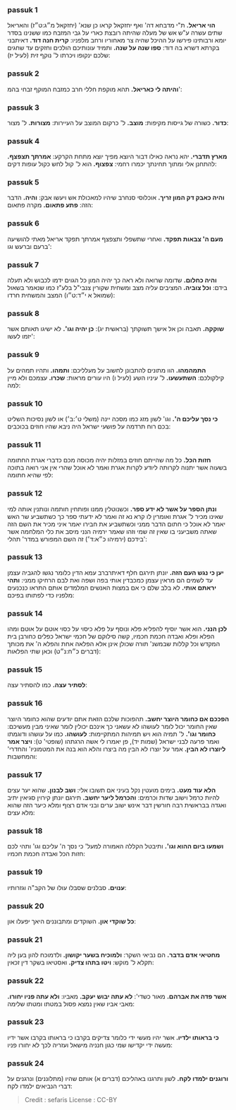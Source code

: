 
### passuk 1
<b>הוי אריאל.</b> ת"י מדבחא דה' ואף יחזקאל קראו כן שנא' (יחזקאל מ״ג:ט״ז) והאריאל שתים עשרה ע"ש אש של מעלה שהיתה רובצת כארי על גבי המזבח כמו ששנינו בסדר יומא ורבותינו פירשו על ההיכל שהיה צר מאחוריו ורחב מלפניו:
<b>קרית חנה דוד.</b> דאיתבני בקרתא דשרא בה דוד:
<b>ספו שנה על שנה.</b> ותמיד עונותיכם הולכים וחזקים עד שחגים שלכם ינקופו ויכרתו ל' נוקף זית (לעיל יז):

### passuk 2
<b>והיתה לי כאריאל.</b> תהא מוקפת חללי חרב כמזבח המוקף זבחי בהמ':

### passuk 3
<b>כדור.</b> כשורה של גייסות מקיפות:
<b>מוצב.</b> ל' כרקום המוצב על העיירות:
<b>מצורות.</b> ל' מצור:

### passuk 4
<b>מארץ תדברי.</b> יהא נראה כאילו דבור היוצא מפיך יוצא מתחת הקרקע:
<b>אמרתך תצפצף.</b> להתחנן אלי ומתוך תחינתך יכמרו רחמי:
<b>צפצוף.</b> הוא ל' קול לחש כקול עופות דקים:

### passuk 5
<b>והיה כאבק דק המון זריך.</b> אוכלוסי סנחרב שיהיו למאכולת אש ויעשו אבק:
<b>והיה.</b> הדבר הזה:
<b>פתע פתאום.</b> מקרה פתאום:

### passuk 6
<b>מעם ה' צבאות תפקד.</b> ואחרי שתשפלי ותצפצף אמרתך תפקד אריאל מאתי להושיעה ברעם וברעש וגו':

### passuk 7
<b>והיה כחלום.</b> שדומה שרואה ולא ראה כך יהיה המון כל הגוים ידמו לכבוש ולא תעלה בידם:
<b>וכל צוביה.</b> המציבים עליה מצב ומשחית שקורין צנבי"ל בלע"ז כמו שנאמר בשאול (שמואל א י״ד:ט״ו) המצב והמשחית חרדו:

### passuk 8
<b>שוקקה.</b> תאבה וכן אל אישך תשוקתך (בראשית יג):
<b>כן יהיה וגו'.</b> לא ישיגו תאותם אשר יזמו לעשו':

### passuk 9
<b>התמהמהו.</b> הוו מתונים להתבונן לחשוב על מעלליכם:
<b>ותמהו.</b> ותהיו תמהים על קילקולכם:
<b>השתעשעו.</b> ל' עיניו השע (לעיל ו) היו עורים מראות:
<b>שכרו.</b> עצמכם ולא מיין למה:

### passuk 10
<b>כי נסך עליכם ה'.</b> וגו' לשון מזג כמו מסכה יינה (משלי ט׳:ב׳) או לשון נסיכות השליט בכם רוח תרדמה על פושעי ישראל היה ניבא שהיו חוזים בכוכבים:

### passuk 11
<b>חזות הכל.</b> כל מה שהייתם חוזים במזלות יהיה מכוסה מכם כדברי אגרת החתומה בשעוה אשר יתנוה לקרותה ליודע לקרות אגרת ואמר לא אוכל שהרי אין אני רואה בתוכה לפי שהיא חתומה:

### passuk 12
<b>ונתן הספר על אשר לא ידע ספר.</b> וכשנוטלין ממנו ופותחין חותמה ונותנין אותה למי שאינו מכיר ל' אגרת ואומרין לו קרא נא זה ואמר לא ידעתי ספר כך כשתשביע שר האש יאמר לא אוכל כי חתום הדבר ממני וכשתשביע את חבירו יאמר איני מכיר את השם הזה שאתה משביעני בו שאין זה שמי וזהו שאמר ירמיה הנני מיסב את כלי המלחמה אשר בידכם (ירמיהו כ״א:ד׳) זה השם המפורש במדר' תהלי':

### passuk 13
<b>יען כי נגש העם הזה.</b> יונתן תירגם חלף דאיתרברב עמא הדין כלומר נגשו להגביה עצמן עד לשמים הם מראין עצמן כמכבדין אותי בפה ושפה ואת לבם הרחיקו ממני:
<b>ותהי יראתם אותי.</b> לא בלב שלם כי אם במצות האנשים המלמדים אותם התראו כנכנעים מלפניו כדי לפתותו בפיכם:

### passuk 14
<b>לכן הנני.</b> הוא אשר יוסיף להפליא פלא ונוסף על פלא כיסוי על כסוי אוטם על אוטם ומהו הפלא ופלא ואבדה חכמת חכמיו, קשה סילוקם של חכמי ישראל כפלים כחורבן בית המקדש וכל קללות שבמשנ' תורה שכולן אינן אלא הפלאה אחת והפלא ה' את מכותך (דברים כ״ח:נ״ט) וכאן שתי הפלאות:

### passuk 15
<b>לסתיר עצה.</b> כמו להסתיר עצה:

### passuk 16
<b>הפככם אם כחומר היוצר יחשב.</b> תהפוכות שלכם הזאת אתם יודעים שהוא כחומר היוצר שאין החומר יכול לומר לעושהו לא עשאני כך אינכם יכולין לומר שאיני מבין מעשיכם:
<b>כחומר וגו'.</b> ל' תמיה הוא ויש תמיהות המתקיימות:
<b>לעושהו.</b> כמו על עושהו ודוגמתו ואמר פרעה לבני ישראל (שמות יד), פן יאמרו לי אשה הרגתהו (שופטי' ט):
<b>ויצר אמר ליוצרו לא הבין.</b> אמר על יוצרו לא הבין מה ביצרו והלא הוא בנה את המטמוניו' והחדרי' והמחשבות:

### passuk 17
<b>הלא עוד מעט.</b> בימים מועטין נקל בעיני אם תשובו אלי:
<b>ושב לבנון.</b> שהוא יער עצים להיות כרמל וישוב שדות וכרמים:
<b>והכרמל ליער יחשב.</b> תירגם יונתן קירוין סגיאין יתיב ואגדה בבראשית רבה חורשין דבר אינש ישוב ערים ובני אדם רצוף ומלא כיער הזה שהוא מלא עצים:

### passuk 18
<b>ושמעו ביום ההוא וגו'.</b> ותיבטל הקללה האמורה למעל' כי נסך ה' עליכם וגו' ותהי לכם חזות הכל ואבדה חכמת חכמיו:

### passuk 19
<b>ענוים.</b> סבלנים שסבלו עולו של הקב"ה וגזרותיו:

### passuk 20
<b>כל שוקדי און.</b> השוקדים ומתבוננים היאך יפעלו און:

### passuk 21
<b>מחטיאי אדם בדבר.</b> הם נביאי השקר:
<b>ולמוכיח בשער יקושון.</b> ולדמוכח להון בען ליה תקלא ל' מוקש:
<b>ויטו בתהו צדיק.</b> ואסטיאו בשקר דין זכאין:

### passuk 22
<b>אשר פדה את אברהם.</b> מאור כשדי':
<b>לא עתה יבוש יעקב.</b> מאביו:
<b>ולא עתה פניו יחורו.</b> מאבי אביו שאין נמצא פסול במטתו ומטתו שלימה:

### passuk 23
<b>כי בראותו ילדיו.</b> אשר יהיו מעשי ידי כלומר צדיקים בקרבו כי בראותו בקרבו אשר ידיו מעשה ידי יקדישו שמי כגון חנניה מישאל ועזריה לכך לא יחורו פניו:

### passuk 24
<b>ורוגנים ילמדו לקח.</b> לשון ותרגנו באהליכם (דברים א) אותם שהיו (מתלוננים) ונרגנים על דברי הנביאים ילמדו לקח:

>Credit : sefaris
>License : CC-BY